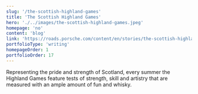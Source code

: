 ```yaml
---
slug: '/the-scottish-highland-games'
title: 'The Scottish Highland Games'
hero: './../images/the-scottish-highland-games.jpeg'
homepage: 'no'
content: 'blog'
link: 'https://roads.porsche.com/content/en/stories/the-scottish-highland-games'
portfolioType: 'writing'
homepageOrder: 1
portfolioOrder: 17
---
```


Representing the pride and strength of Scotland, every summer the Highland Games feature tests of strength, skill and artistry that are measured with an ample amount of fun and whisky.
